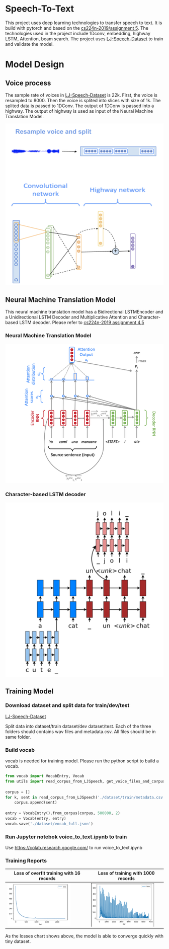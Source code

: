# Speech-To-Text
This project uses deep learning technologies to transfer speech to text. It is build with pytorch and based on the [cs224n-2019/assignment 5](https://web.stanford.edu/class/archive/cs/cs224n/cs224n.1194/). The technologies used in the project include 1Dconv, embedding, highway LSTM, Attention, beam search. The project uses [LJ-Speech-Dataset](https://keithito.com/LJ-Speech-Dataset/) to train and validate the model.

# Model Design

## Voice process

The sample rate of voices in [LJ-Speech-Dataset](https://keithito.com/LJ-Speech-Dataset/) is 22k. First, the voice is resampled to 8000. Then the voice is splited into slices with size of 1k. The splited data is passed to 1DConv. The output of 1DConv is passed into a highway. The output of highway is used as input of the Neural Machine Translation Model.

![voice spit and 1DConv and highway](docs/design/voice-resample-split-1dconv-highway.png?raw=true "voice process")

## Neural Machine Translation Model

This neural machine translation model has a Bidirectional  LSTMEncoder and a Unidirectional LSTM Decoder and Multiplicative Attention and Character-based LSTM decoder. Please refer to [cs224n-2019 assignment 4,5](https://web.stanford.edu/class/archive/cs/cs224n/cs224n.1194/)

### Neural Machine Translation Model
![Neural Machine Translation Model](docs/design/nmt-model.png)

### Character-based LSTM decoder

<!-- ![Character based LSTM decoder](docs/desgin/nmt-model.png?raw=true "character-decoder") -->

![Character based LSTM decoder](docs/design/character-decoder.png)

## Training Model

### Download dataset and split data for train/dev/test

[LJ-Speech-Dataset](https://keithito.com/LJ-Speech-Dataset/)

Split data into dataset/train dataset/dev dataset/test. Each of the three folders should contains wav files and metadata.csv. All files should be in same folder.

### Build vocab

vocab is needed for training model. Please run the python script to build a vocab.


```python
from vocab import VocabEntry, Vocab
from utils import read_corpus_from_LJSpeech, get_voice_files_and_corpus, get_voice_files_and_corpus_by_indexes

corpus = []
for k, sent in read_corpus_from_LJSpeech('./dataset/train/metadata.csv', 'tgt'):
    corpus.append(sent)

entry = VocabEntry().from_corpus(corpus, 500000, 2)
vocab = Vocab(entry, entry)
vocab.save('./dataset/vocab_full.json')
```

### Run Jupyter notebok voice_to_text.ipynb to train

Use https://colab.research.google.com/ to run voice_to_text.ipynb

### Training Reports

| Loss of overfit training with 16 records        | Loss of training with 1000 records           |
| ------------- | -------------|
| <img src="docs/design/train-report-of-overfit.png" width="200">| <img src="docs/design/train-report-of-1000-records.png" width="200">|

As the losses chart shows above, the model is able to converge quickly with tiny dataset.
